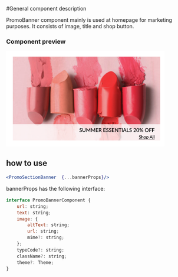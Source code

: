 #General component description

PromoBanner component mainly is used at homepage for marketing purposes. It consists of image, title and shop button.

### Component preview
![PromoBanner](promoBanner.png)

## how to use
```jsx
<PromoSectionBanner  {...bannerProps}/>
```

bannerProps has the following interface:

```js
interface PromoBannerComponent {
    url: string;
    text: string;
    image: {
        altText: string;
        url: string;
        mime?: string;
    };
    typeCode?: string;
    className?: string;
    theme?: Theme;
}
```
